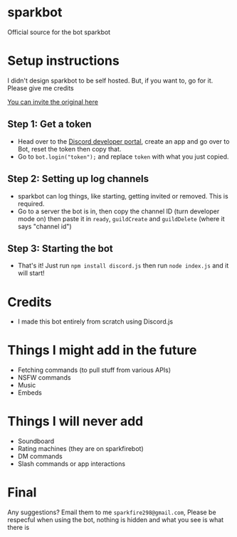# sparkbot
Official source for the bot sparkbot


# Setup instructions 
I didn't design sparkbot to be self hosted. But, if you want to, go for it. Please give me credits

[You can invite the original here](https://discord.com/api/oauth2/authorize?client_id=975699960869838869&permissions=8&scope=bot)
## Step 1: Get a token
- Head over to the [Discord developer portal](https://discord.com/developers/applications), create an app and go over to Bot, reset the token then copy that.
- Go to `bot.login("token");` and replace `token` with what you just copied.

## Step 2: Setting up log channels
- sparkbot can log things, like starting, getting invited or removed. This is required. 
- Go to a server the bot is in, then copy the channel ID (turn developer mode on) then paste it in `ready`, `guildCreate` and `guildDelete` (where it says "channel id")

## Step 3: Starting the bot
- That's it! Just run `npm install discord.js` then run `node index.js` and it will start!

# Credits
- I made this bot entirely from scratch using Discord.js

# Things I might add in the future
- Fetching commands (to pull stuff from various APIs)
- NSFW commands
- Music
- Embeds

# Things I will never add
- Soundboard
- Rating machines (they are on sparkfirebot)
- DM commands
- Slash commands or app interactions


# Final
Any suggestions? Email them to me `sparkfire298@gmail.com`,
Please be respecful when using the bot, nothing is hidden and what you see is what there is
